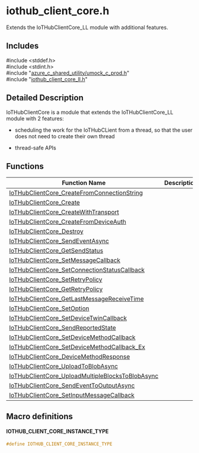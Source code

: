 # iothub_client_core.h 

Extends the IoTHubClientCore_LL module with additional features.

## Includes

\#include <stddef.h>  
\#include <stdint.h>  
\#include "[azure_c_shared_utility/umock_c_prod.h](iot-c-ref-umock-c-prod-h.md)"  
\#include "[iothub_client_core_ll.h](iot-c-ref-iothub-client-core-ll-h.md)"  

## Detailed Description

IoTHubClientCore is a module that extends the IoTHubClientCore_LL module with 2 features:

* scheduling the work for the IoTHubCLient from a thread, so that the user does not need to create their own thread

* thread-safe APIs

## Functions

Function Name                  | Description                                
--------------------------------|---------------------------------------------
[IoTHubClientCore_CreateFromConnectionString](./iot-c-ref-iothub-client-core-h/iothubclientcore-createfromconnectionstring.md)            | 
[IoTHubClientCore_Create](./iot-c-ref-iothub-client-core-h/iothubclientcore-create.md)            | 
[IoTHubClientCore_CreateWithTransport](./iot-c-ref-iothub-client-core-h/iothubclientcore-createwithtransport.md)            | 
[IoTHubClientCore_CreateFromDeviceAuth](./iot-c-ref-iothub-client-core-h/iothubclientcore-createfromdeviceauth.md)            | 
[IoTHubClientCore_Destroy](./iot-c-ref-iothub-client-core-h/iothubclientcore-destroy.md)            | 
[IoTHubClientCore_SendEventAsync](./iot-c-ref-iothub-client-core-h/iothubclientcore-sendeventasync.md)            | 
[IoTHubClientCore_GetSendStatus](./iot-c-ref-iothub-client-core-h/iothubclientcore-getsendstatus.md)            | 
[IoTHubClientCore_SetMessageCallback](./iot-c-ref-iothub-client-core-h/iothubclientcore-setmessagecallback.md)            | 
[IoTHubClientCore_SetConnectionStatusCallback](./iot-c-ref-iothub-client-core-h/iothubclientcore-setconnectionstatuscallback.md)            | 
[IoTHubClientCore_SetRetryPolicy](./iot-c-ref-iothub-client-core-h/iothubclientcore-setretrypolicy.md)            | 
[IoTHubClientCore_GetRetryPolicy](./iot-c-ref-iothub-client-core-h/iothubclientcore-getretrypolicy.md)            | 
[IoTHubClientCore_GetLastMessageReceiveTime](./iot-c-ref-iothub-client-core-h/iothubclientcore-getlastmessagereceivetime.md)            | 
[IoTHubClientCore_SetOption](./iot-c-ref-iothub-client-core-h/iothubclientcore-setoption.md)            | 
[IoTHubClientCore_SetDeviceTwinCallback](./iot-c-ref-iothub-client-core-h/iothubclientcore-setdevicetwincallback.md)            | 
[IoTHubClientCore_SendReportedState](./iot-c-ref-iothub-client-core-h/iothubclientcore-sendreportedstate.md)            | 
[IoTHubClientCore_SetDeviceMethodCallback](./iot-c-ref-iothub-client-core-h/iothubclientcore-setdevicemethodcallback.md)            | 
[IoTHubClientCore_SetDeviceMethodCallback_Ex](./iot-c-ref-iothub-client-core-h/iothubclientcore-setdevicemethodcallback-ex.md)            | 
[IoTHubClientCore_DeviceMethodResponse](./iot-c-ref-iothub-client-core-h/iothubclientcore-devicemethodresponse.md)            | 
[IoTHubClientCore_UploadToBlobAsync](./iot-c-ref-iothub-client-core-h/iothubclientcore-uploadtoblobasync.md)            | 
[IoTHubClientCore_UploadMultipleBlocksToBlobAsync](./iot-c-ref-iothub-client-core-h/iothubclientcore-uploadmultipleblockstoblobasync.md)            | 
[IoTHubClientCore_SendEventToOutputAsync](./iot-c-ref-iothub-client-core-h/iothubclientcore-sendeventtooutputasync.md)            | 
[IoTHubClientCore_SetInputMessageCallback](./iot-c-ref-iothub-client-core-h/iothubclientcore-setinputmessagecallback.md)            | 

## Macro definitions

#### IOTHUB_CLIENT_CORE_INSTANCE_TYPE

```C
#define IOTHUB_CLIENT_CORE_INSTANCE_TYPE

```

